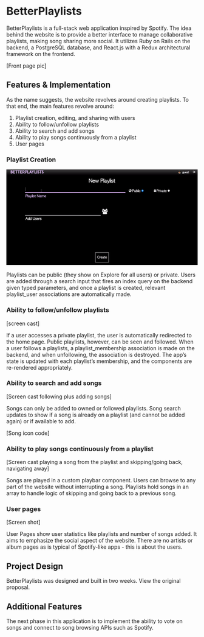 # BetterPlaylists

[BetterPlaylists Live]: https://betterplaylists.herokuapp.com/#/

BetterPlaylists is a full-stack web application inspired by Spotify. The idea behind the website is to provide a better interface to manage collaborative playlists, making song sharing more social. It utilizes Ruby on Rails on the backend, a PostgreSQL database, and React.js with a Redux architectural framework on the frontend.  

[Front page pic]


## Features & Implementation

As the name suggests, the website revolves around creating playlists. To that end, the main features revolve around:

<ol>
  <li>Playlist creation, editing, and sharing with users</li>
  <li>Ability to follow/unfollow playlists</li>
  <li>Ability to search and add songs</li>
  <li>Ability to play songs continuously from a playlist</li>
  <li>User pages</li>
</ol>


### Playlist Creation

![demo](docs/screencasts/make_playlist.gif)

Playlists can be public (they show on Explore for all users) or private. Users are added through a search input that fires an index query on the backend given typed parameters, and once a playlist is created, relevant playlist_user associations are automatically made.

### Ability to follow/unfollow playlists

[screen cast]

If a user accesses a private playlist, the user is automatically redirected to the home page. Public playlists, however, can be seen and followed. When a user follows a playlists, a playlist_membership association is made on the backend, and when unfollowing, the association is destroyed. The app’s state is updated with each playlist’s membership, and the components are re-rendered appropriately.


### Ability to search and add songs

[Screen cast following plus adding songs]

Songs can only be added to owned or followed playlists. Song search updates to show if a song is already on a playlist (and cannot be added again) or if available to add.

[Song icon code]


### Ability to play songs continuously from a playlist

[Screen cast playing a song from the playlist and skipping/going back, navigating away]

Songs are played in a custom playbar component. Users can browse to any part of the website without interrupting a song. Playlists hold songs in an array to handle logic of skipping and going back to a previous song.

### User pages

[Screen shot]

User Pages show user statistics like playlists and number of songs added. It aims to emphasize the social aspect of the website. There are no artists or album pages as is typical of Spotify-like apps - this is about the users.

## Project Design

BetterPlaylists was designed and built in two weeks. View the original proposal.


## Additional Features

The next phase in this application is to implement the ability to vote on songs and connect to song browsing APIs such as Spotify.
